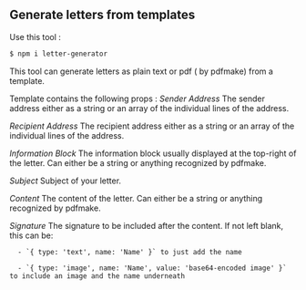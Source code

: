 ## Generate letters from templates
Use this tool : 
```bash
$ npm i letter-generator
```
This tool can generate letters as plain text or pdf ( by pdfmake) from a template.

Template contains the following props :
*Sender Address* The sender address either as a string or an array of the individual lines of the address.

*Recipient Address* The recipient address either as a string or an array of the individual lines of the address.
 
*Information Block* The information block usually displayed at the top-right of the letter. Can either be a string or anything recognized by pdfmake.

*Subject* Subject of your letter.

*Content* The content of the letter. Can either be a string or anything recognized by pdfmake.

*Signature* The signature to be included after the content. If not left blank, this can be:

      - `{ type: 'text', name: 'Name' }` to just add the name
      
      - `{ type: 'image', name: 'Name', value: 'base64-encoded image' }` to include an image and the name underneath
